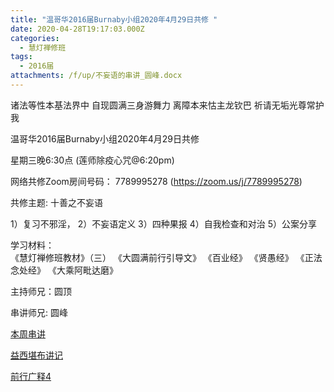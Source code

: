 ```yaml
---
title: "温哥华2016届Burnaby小组2020年4月29日共修 "
date: 2020-04-28T19:17:03.000Z
categories:
  - 慧灯禅修班
tags:
  - 2016届
attachments: /f/up/不妄语的串讲_圆峰.docx
---
```

诸法等性本基法界中 自现圆满三身游舞力 离障本来怙主龙钦巴 祈请无垢光尊常护我

温哥华2016届Burnaby小组2020年4月29日共修 

星期三晚6:30点 (莲师除疫心咒@6:20pm)

网络共修Zoom房间号码： 7789995278 (<https://zoom.us/j/7789995278>)

共修主题: 十善之不妄语

1）复习不邪淫，
2）不妄语定义
3）四种果报
4）自我检查和对治
5）公案分享

学习材料：  
《慧灯禅修班教材》（三） 
《大圆满前行引导文》
《百业经》
《贤愚经》
《正法念处经》
《大乘阿毗达磨》

主持师兄：圆顶

串讲师兄: 圆峰


[本周串讲](/f/up/不妄语的串讲_圆峰.docx)

[益西堪布讲记](/f/up/因果益西.pdf)

[前行广释4](/f/up/前行广释4.pdf)
